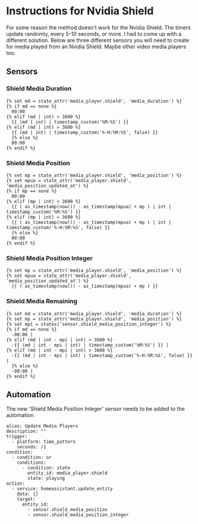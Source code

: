 # **Instructions for Nvidia Shield**

For some reason the method doesn't work for the Nvidia Shield. The timers update randomly, every 5-10 seconds, or more. I had to come up with a different solution. Below are three different sensors you will need to create for media played from an Nvidia Shield. Maybe other video media players too.

## Sensors

### **Shield Media Duration**

```
{% set md = state_attr('media_player.shield', 'media_duration') %}
{% if md == none %}
  00:00
{% elif (md | int) < 3600 %}
  {{ (md | int) | timestamp_custom('%M:%S') }}
{% elif (md | int) > 3600 %}
  {{ (md | int) | timestamp_custom('%-H:%M:%S', false) }}
  {% else %}
  00:00
{% endif %}
```

### **Shield Media Position**

```
{% set mp = state_attr('media_player.shield', 'media_position') %}
{% set mpua = state_attr('media_player.shield', 'media_position_updated_at') %}
{% if mp == none %}
  00:00
{% elif (mp | int) < 3600 %}
  {{ ( as_timestamp(now()) - as_timestamp(mpua) + mp ) | int | timestamp_custom('%M:%S') }}
{% elif (mp | int) > 3600 %}
  {{ ( as_timestamp(now()) - as_timestamp(mpua) + mp ) | int | timestamp_custom('%-H:%M:%S', false) }}
  {% else %}
  00:00
{% endif %}
```

### **Shield Media Position Integer**

```
{% set mp = state_attr('media_player.shield', 'media_position') %}
{% set mpua = state_attr('media_player.shield', 'media_position_updated_at') %}
  {{ ( as_timestamp(now()) - as_timestamp(mpua) + mp ) }}
```

### **Shield Media Remaining**

```
{% set md = state_attr('media_player.shield', 'media_duration') %}
{% set mp = state_attr('media_player.shield', 'media_position') %}
{% set mpi = states('sensor.shield_media_position_integer') %}
{% if md == none %}
  -00:00 |
{% elif (md | int - mpi | int) < 3600 %}
  -{{ (md | int - mpi | int) | timestamp_custom('%M:%S') }} |
{% elif (md | int - mpi | int) > 3600 %}
  -{{ (md | int - mpi | int) | timestamp_custom('%-H:%M:%S', false) }} |
  {% else %}
  -00:00 |
{% endif %}
```

## Automation

The new 'Shield Media Position Integer' sensor needs to be added to the automation

```
alias: Update Media Players
description: ""
trigger:
  - platform: time_pattern
    seconds: /1
condition:
  - condition: or
    conditions:
      - condition: state
        entity_id: media_player.shield
        state: playing
action:
  - service: homeassistant.update_entity
    data: {}
    target:
      entity_id:
        - sensor.shield_media_position
        - sensor.shield_media_position_integer
```
